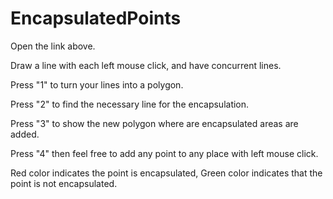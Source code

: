 # EncapsulatedPoints

Open the link above.

Draw a line with each left mouse click, and have concurrent lines. 

Press "1" to turn your lines into a polygon.

Press "2" to find the necessary line for the encapsulation.

Press "3" to show the new polygon where are encapsulated areas are added.

Press "4" then feel free to add any point to any place with left mouse click. 

Red color indicates the point is encapsulated, Green color indicates that the point is not encapsulated.
